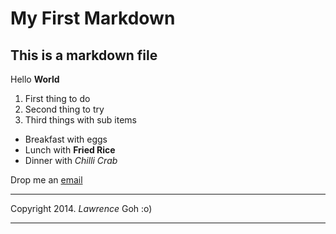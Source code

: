 My First Markdown
=================
## This is a markdown file
 
Hello **World**

1. First thing to do
2. Second thing to try
3. Third things with sub items
 + Breakfast with eggs
 + Lunch with **Fried Rice**
 + Dinner with _Chilli Crab_

Drop me an [email](mailto://lawgoh@gmail.com "Email me")  
***
Copyright 2014. *Lawrence* Goh :o)
***
